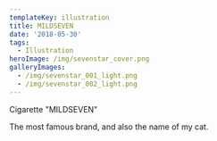 ```yaml
---
templateKey: illustration
title: MILDSEVEN
date: '2018-05-30'
tags:
  - Illustration
heroImage: /img/sevenstar_cover.png
galleryImages:
  - /img/sevenstar_001_light.png
  - /img/sevenstar_002_light.png
---
```

Cigarette "MILDSEVEN"

The most famous brand, and also the name of my cat.
